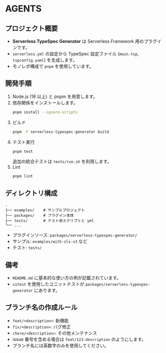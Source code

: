 # AGENTS

## プロジェクト概要
- **Serverless TypeSpec Generator** は Serverless Framework 用のプラグインです。
- `serverless.yml` の設定から TypeSpec 設定ファイル (`main.tsp`, `tspconfig.yaml`) を生成します。
- モノレポ構成で `pnpm` を使用しています。

## 開発手順
1. Node.js (18 以上) と pnpm を用意します。
2. 依存関係をインストールします。
   ```bash
   pnpm install --ignore-scripts
   ```
3. ビルド
   ```bash
   pnpm -F serverless-typespec-generator build
   ```
4. テスト実行
   ```bash
   pnpm test
   ```
   追加の統合テストは `tests/run.sh` を利用します。
5. Lint
   ```bash
   pnpm lint
   ```

## ディレクトリ構成

```
.
├── examples/    # サンプルプロジェクト
├── packages/    # プラグイン本体
├── tests/       # テスト用スクリプトと yml
└── ...
```

- プラグインソース: `packages/serverless-typespec-generator/`
- サンプル: `examples/with-sls-v3` など
- テスト: `tests/`

## 備考
- `README.md` に基本的な使い方の例が記載されています。
- `vitest` を使用したユニットテストが `packages/serverless-typespec-generator` にあります。

## ブランチ名の作成ルール
- `feat/<description>`: 新機能
- `fix/<description>`: バグ修正
- `chore/<description>`: その他メンテナンス
- issue 番号を含める場合は `feat/123-description` のようにします。
- ブランチ名には英数字のみを使用してください。

